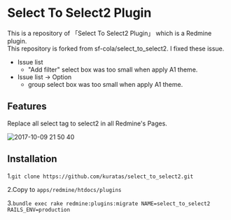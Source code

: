 # Select To Select2 Plugin
This is a repository of 「Select To Select2 Plugin」 which is a Redmine plugin.  
This repository is forked from sf-cola/select_to_select2.
I fixed these issue.

- Issue list
  - "Add filter" select box was too small when apply A1 theme.
- Issue list -> Option
  - group select box was too small when apply A1 theme.

## Features

Replace all select tag to select2 in all Redmine's Pages.

![2017-10-09 21 50 40](https://user-images.githubusercontent.com/12267699/31339056-998c52f0-ad3c-11e7-88ea-bc7acf8cdf96.png)

## Installation

1.```git clone https://github.com/kuratas/select_to_select2.git```

2.Copy to ```apps/redmine/htdocs/plugins```

3.```bundle exec rake redmine:plugins:migrate NAME=select_to_select2 RAILS_ENV=production```
